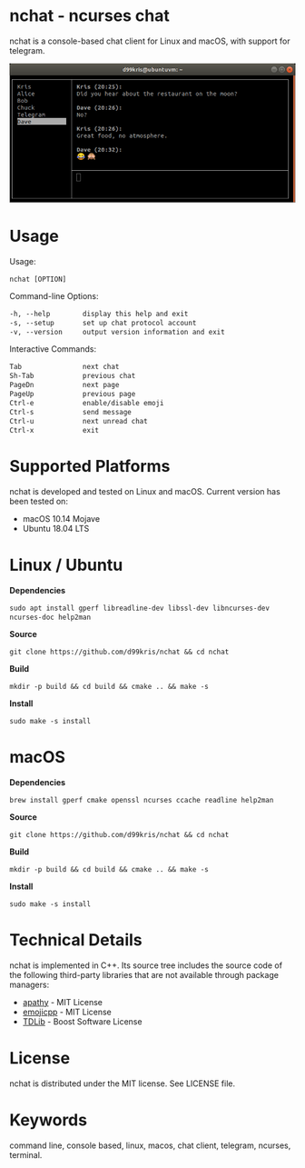 nchat - ncurses chat
====================

nchat is a console-based chat client for Linux and macOS, with support for telegram.

![screenshot](/doc/screenshot.png) 

Usage
=====
Usage:

    nchat [OPTION]

Command-line Options:

    -h, --help        display this help and exit
    -s, --setup       set up chat protocol account
    -v, --version     output version information and exit

Interactive Commands:

    Tab               next chat
    Sh-Tab            previous chat
    PageDn            next page
    PageUp            previous page
    Ctrl-e            enable/disable emoji
    Ctrl-s            send message
    Ctrl-u            next unread chat
    Ctrl-x            exit

Supported Platforms
===================
nchat is developed and tested on Linux and macOS. Current version has been tested on:

- macOS 10.14 Mojave
- Ubuntu 18.04 LTS

Linux / Ubuntu
==============

**Dependencies**

    sudo apt install gperf libreadline-dev libssl-dev libncurses-dev ncurses-doc help2man

**Source**

    git clone https://github.com/d99kris/nchat && cd nchat

**Build**

    mkdir -p build && cd build && cmake .. && make -s

**Install**

    sudo make -s install

macOS
=====

**Dependencies**

    brew install gperf cmake openssl ncurses ccache readline help2man

**Source**

    git clone https://github.com/d99kris/nchat && cd nchat

**Build**

    mkdir -p build && cd build && cmake .. && make -s

**Install**

    sudo make -s install

Technical Details
=================
nchat is implemented in C++. Its source tree includes the source code of the following
third-party libraries that are not available through package managers:

- [apathy](https://github.com/dlecocq/apathy) - MIT License
- [emojicpp](https://github.com/shalithasuranga/emojicpp) - MIT License
- [TDLib](https://github.com/tdlib/td) - Boost Software License

License
=======
nchat is distributed under the MIT license. See LICENSE file.

Keywords
========
command line, console based, linux, macos, chat client, telegram, ncurses, terminal.
